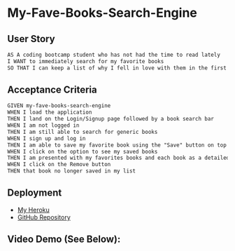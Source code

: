 # My-Fave-Books-Search-Engine

## User Story

```md
AS A coding bootcamp student who has not had the time to read lately
I WANT to immediately search for my favorite books
SO THAT I can keep a list of why I fell in love with them in the first place and make sure to purchase any of my favorite books in paperback/hardcover at home
```

## Acceptance Criteria

```md
GIVEN my-fave-books-search-engine
WHEN I load the application
THEN I land on the Login/Signup page followed by a book search bar
WHEN I am not logged in
THEN I am still able to search for generic books
WHEN I sign up and log in
THEN I am able to save my favorite book using the "Save" button on top of generic book search results
WHEN I click on the option to see my saved books
THEN I am presented with my favorites books and each book as a detailed description
WHEN I click on the Remove button 
THEN that book no longer saved in my list
```

## Deployment

* [My Heroku](https://morning-headland-01638.herokuapp.com/)
* [GitHub Repository](https://github.com/leanonruthie/My-Fave-Books-Search-Engine.git)

## Video Demo (See Below):
